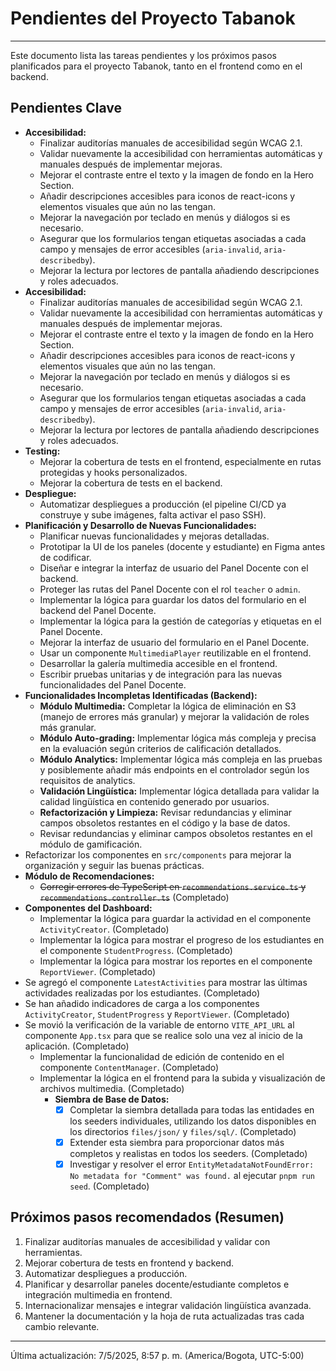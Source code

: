 # Pendientes del Proyecto Tabanok

---

Este documento lista las tareas pendientes y los próximos pasos planificados para el proyecto Tabanok, tanto en el frontend como en el backend.

## Pendientes Clave

- **Accesibilidad:**
  - Finalizar auditorías manuales de accesibilidad según WCAG 2.1.
  - Validar nuevamente la accesibilidad con herramientas automáticas y manuales después de implementar mejoras.
  - Mejorar el contraste entre el texto y la imagen de fondo en la Hero Section.
  - Añadir descripciones accesibles para iconos de react-icons y elementos visuales que aún no las tengan.
  - Mejorar la navegación por teclado en menús y diálogos si es necesario.
  - Asegurar que los formularios tengan etiquetas asociadas a cada campo y mensajes de error accesibles (`aria-invalid`, `aria-describedby`).
  - Mejorar la lectura por lectores de pantalla añadiendo descripciones y roles adecuados.
- **Accesibilidad:**
  - Finalizar auditorías manuales de accesibilidad según WCAG 2.1.
  - Validar nuevamente la accesibilidad con herramientas automáticas y manuales después de implementar mejoras.
  - Mejorar el contraste entre el texto y la imagen de fondo en la Hero Section.
  - Añadir descripciones accesibles para iconos de react-icons y elementos visuales que aún no las tengan.
  - Mejorar la navegación por teclado en menús y diálogos si es necesario.
  - Asegurar que los formularios tengan etiquetas asociadas a cada campo y mensajes de error accesibles (`aria-invalid`, `aria-describedby`).
  - Mejorar la lectura por lectores de pantalla añadiendo descripciones y roles adecuados.
- **Testing:**
  - Mejorar la cobertura de tests en el frontend, especialmente en rutas protegidas y hooks personalizados.
  - Mejorar la cobertura de tests en el backend.
- **Despliegue:**
  - Automatizar despliegues a producción (el pipeline CI/CD ya construye y sube imágenes, falta activar el paso SSH).
- **Planificación y Desarrollo de Nuevas Funcionalidades:**
  - Planificar nuevas funcionalidades y mejoras detalladas.
  - Prototipar la UI de los paneles (docente y estudiante) en Figma antes de codificar.
  - Diseñar e integrar la interfaz de usuario del Panel Docente con el backend.
  - Proteger las rutas del Panel Docente con el rol `teacher` o `admin`.
  - Implementar la lógica para guardar los datos del formulario en el backend del Panel Docente.
  - Implementar la lógica para la gestión de categorías y etiquetas en el Panel Docente.
  - Mejorar la interfaz de usuario del formulario en el Panel Docente.
  - Usar un componente `MultimediaPlayer` reutilizable en el frontend.
  - Desarrollar la galería multimedia accesible en el frontend.
  - Escribir pruebas unitarias y de integración para las nuevas funcionalidades del Panel Docente.
- **Funcionalidades Incompletas Identificadas (Backend):**
  - **Módulo Multimedia:** Completar la lógica de eliminación en S3 (manejo de errores más granular) y mejorar la validación de roles más granular.
  - **Módulo Auto-grading:** Implementar lógica más compleja y precisa en la evaluación según criterios de calificación detallados.
  - **Módulo Analytics:** Implementar lógica más compleja en las pruebas y posiblemente añadir más endpoints en el controlador según los requisitos de analytics.
  - **Validación Lingüística:** Implementar lógica detallada para validar la calidad lingüística en contenido generado por usuarios.
  - **Refactorización y Limpieza:** Revisar redundancias y eliminar campos obsoletos restantes en el código y la base de datos.
  - Revisar redundancias y eliminar campos obsoletos restantes en el módulo de gamificación.
- Refactorizar los componentes en `src/components` para mejorar la organización y seguir las buenas prácticas.
- **Módulo de Recomendaciones:**
  - ~~Corregir errores de TypeScript en `recommendations.service.ts` y `recommendations.controller.ts`~~ (Completado)
- **Componentes del Dashboard:**
  - Implementar la lógica para guardar la actividad en el componente `ActivityCreator`. (Completado)
  - Implementar la lógica para mostrar el progreso de los estudiantes en el componente `StudentProgress`. (Completado)
  - Implementar la lógica para mostrar los reportes en el componente `ReportViewer`. (Completado)
- Se agregó el componente `LatestActivities` para mostrar las últimas actividades realizadas por los estudiantes. (Completado)
- Se han añadido indicadores de carga a los componentes `ActivityCreator`, `StudentProgress` y `ReportViewer`. (Completado)
- Se movió la verificación de la variable de entorno `VITE_API_URL` al componente `App.tsx` para que se realice solo una vez al inicio de la aplicación. (Completado)
  - Implementar la funcionalidad de edición de contenido en el componente `ContentManager`. (Completado)
  - Implementar la lógica en el frontend para la subida y visualización de archivos multimedia. (Completado)
    - **Siembra de Base de Datos:**
      - [x] Completar la siembra detallada para todas las entidades en los seeders individuales, utilizando los datos disponibles en los directorios `files/json/` y `files/sql/`. (Completado)
      - [x] Extender esta siembra para proporcionar datos más completos y realistas en todos los seeders. (Completado)
      - [x] Investigar y resolver el error `EntityMetadataNotFoundError: No metadata for "Comment" was found.` al ejecutar `pnpm run seed`. (Completado)

## Próximos pasos recomendados (Resumen)

1.  Finalizar auditorías manuales de accesibilidad y validar con herramientas.
2.  Mejorar cobertura de tests en frontend y backend.
3.  Automatizar despliegues a producción.
4.  Planificar y desarrollar paneles docente/estudiante completos e integración multimedia en frontend.
5.  Internacionalizar mensajes e integrar validación lingüística avanzada.
6.  Mantener la documentación y la hoja de ruta actualizadas tras cada cambio relevante.

---

Última actualización: 7/5/2025, 8:57 p. m. (America/Bogota, UTC-5:00)
